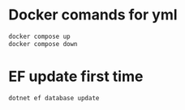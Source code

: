 # Docker comands for yml

```sh
docker compose up
docker compose down
```


# EF update first time

```sh
dotnet ef database update
```